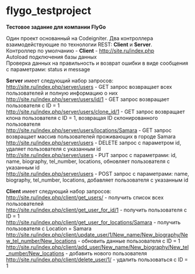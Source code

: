 # flygo_testproject
<b>Тестовое задание для компании FlyGo</b>


Один проект основанный на Codeigniter. Два контроллера взаимодействующие по технологии REST: <b>Client</b> и <b>Server</b>.<br/>
Контроллер по умолчанию - <b>Client</b> - http://site.ru/index.php<br/>
Autoload подключения базы данных<br/>
Проверка данных на правильность и возврат ошибки в виде сообщения с параметрами: status и message<br/>

<b>Server</b> имеет следующий набор запросов:<br/>
http://site.ru/index.php/server/users - GET запрос возвращает всех пользователей и полную информацию о них<br/>
http://site.ru/index.php/server/users/id/1 - GET запрос возвращает пользователя с ID = 1 <br/>
http://site.ru/index.php/server/users/clone_id/1 - GET запрос возвращает клона пользователя с ID = 1, возвращая ID склонированного пользователя<br/>
http://site.ru/index.php/server/users/locations/Samara - GET запрос возвращает массив пользователей проживающих в городе Samara <br/>
http://site.ru/index.php/server/users - DELETE запрос с параметром id, удаляет пользователя с указанным id<br/>
http://site.ru/index.php/server/users - PUT запрос с параметрами: id, name, biography, tel_number, locations, обновляет пользователя с указанным id<br/>
http://site.ru/index.php/server/users - POST запрос с параметрами: name, biography, tel_number, locations, добавляет пользователя с указанным id<br/>

<b>Client</b> имеет следующий набор запросов:<br/>
http://site.ru/index.php/client/get_users/ - получить список всех пользователей<br/>
http://site.ru/index.php/client/get_user_for_id/1 - получить пользователя с ID = 1<br/>
http://site.ru/index.php/client/get_user_for_locations/Samara - получить пользователя с Location = Samara<br/>
http://site.ru/index.php/client/update_user/1/New_name/New_biography/New_tel_number/New_locations - обновить данные пользователя с ID = 1<br/>
http://site.ru/index.php/client/add_user/New_name/New_biography/New_tel_number/New_locations - добавить нового пользователя<br/>
http://site.ru/index.php/client/delete_user/1/ - удалить пользоваться с ID = 1<br/>
